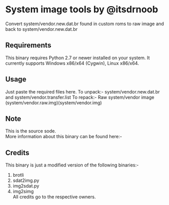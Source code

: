 # System image tools by @itsdrnoob
Convert system/vendor.new.dat.br found in custom roms to raw image and back to system/vendor.new.dat.br

## Requirements
This binary requires Python 2.7 or newer installed on your system.
It currently supports Windows x86/x64 (Cygwin), Linux x86/x64.

## Usage
Just paste the required files here.
To unpack:- system/vendor.new.dat.br and system/vendor.transfer.list
To repack:- Raw system/vendor image (system/vendor.raw.img)(system/vendor.img)

## Note
This is the source sode.<br>
More information about this binary can be found here:- 

## Credits
This binary is just a modified version of the following binaries:-
1. brotli
2. sdat2img.py
3. img2sdat.py
4. img2simg <br>
All credits go to the respective owners. 
